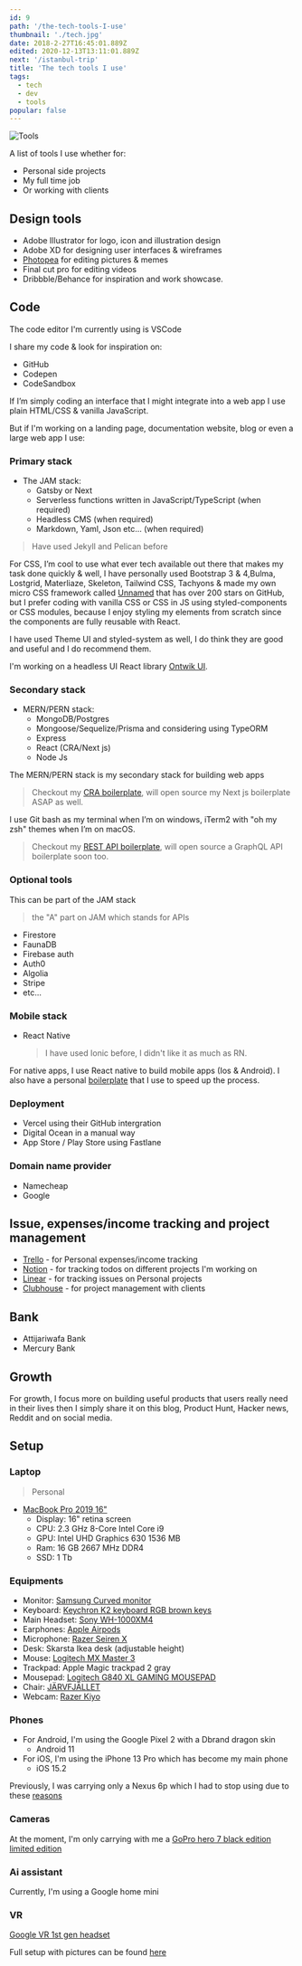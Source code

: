 ```yaml
---
id: 9
path: '/the-tech-tools-I-use'
thumbnail: './tech.jpg'
date: 2018-2-27T16:45:01.889Z
edited: 2020-12-13T13:11:01.889Z
next: '/istanbul-trip'
title: 'The tech tools I use'
tags:
  - tech
  - dev
  - tools
popular: false
---
```


![Tools](tech.jpg)

A list of tools I use whether for:

- Personal side projects
- My full time job
- Or working with clients

## Design tools

- Adobe Illustrator for logo, icon and illustration design
- Adobe XD for designing user interfaces & wireframes
- [Photopea](https://www.photopea.com/?ref=smakosh.com) for editing pictures & memes
- Final cut pro for editing videos
- Dribbble/Behance for inspiration and work showcase.

## Code

The code editor I'm currently using is VSCode

I share my code & look for inspiration on:

- GitHub
- Codepen
- CodeSandbox

If I’m simply coding an interface that I might integrate into a web app I use plain HTML/CSS & vanilla JavaScript.

But if I'm working on a landing page, documentation website, blog or even a large web app I use:

### Primary stack

- The JAM stack:
  - Gatsby or Next
  - Serverless functions written in JavaScript/TypeScript (when required)
  - Headless CMS (when required)
  - Markdown, Yaml, Json etc... (when required)

> Have used Jekyll and Pelican before

For CSS, I’m cool to use what ever tech available out there that makes my task done quickly & well, I have personally used Bootstrap 3 & 4,Bulma, Lostgrid, Materliaze, Skeleton, Tailwind CSS, Tachyons & made my own micro CSS framework called [Unnamed](https://unnamed.smakosh.com/) that has over 200 stars on GitHub, but I prefer coding with vanilla CSS or CSS in JS using styled-components or CSS modules, because I enjoy styling my elements from scratch since the components are fully reusable with React.

I have used Theme UI and styled-system as well, I do think they are good and useful and I do recommend them.

I'm working on a headless UI React library [Ontwik UI](https://github.com/Ontwik-Dev/ontwik-ui).

### Secondary stack

- MERN/PERN stack:
  - MongoDB/Postgres
  - Mongoose/Sequelize/Prisma and considering using TypeORM
  - Express
  - React (CRA/Next js)
  - Node Js

The MERN/PERN stack is my secondary stack for building web apps

> Checkout my [CRA boilerplate](https://github.com/smakosh/CRA-boilerplate), will open source my Next js boilerplate ASAP as well.

I use Git bash as my terminal when I’m on windows, iTerm2 with "oh my zsh" themes when I’m on macOS.

> Checkout my [REST API boilerplate](https://github.com/smakosh/rest-api-boilerplate-v2), will open source a GraphQL API boilerplate soon too.

### Optional tools

This can be part of the JAM stack

> the "A" part on JAM which stands for APIs

- Firestore
- FaunaDB
- Firebase auth
- Auth0
- Algolia
- Stripe
- etc...

### Mobile stack

- React Native
  > I have used Ionic before, I didn't like it as much as RN.

For native apps, I use React native to build mobile apps (Ios & Android). I also have a personal [boilerplate](https://github.com/smakosh/RN-personal-boilerplate) that I use to speed up the process.

### Deployment

- Vercel using their GitHub intergration
- Digital Ocean in a manual way
- App Store / Play Store using Fastlane

### Domain name provider

- Namecheap
- Google

## Issue, expenses/income tracking and project management

- [Trello](https://trello.com/?utm_source=smakosh.com) - for Personal expenses/income tracking
- [Notion](https://notion.so/?utm_source=smakosh.com) - for tracking todos on different projects I'm working on
- [Linear](https://linear.app/?utm_source=smakosh.com) - for tracking issues on Personal projects
- [Clubhouse](https://clubhouse.io?utm_source=smakosh.com) - for project management with clients

## Bank

- Attijariwafa Bank
- Mercury Bank

## Growth

For growth, I focus more on building useful products that users really need in their lives then I simply share it on this blog, Product Hunt, Hacker news, Reddit and on social media.

## Setup

### Laptop

> Personal

- [MacBook Pro 2019 16"](https://amzn.to/3gMSwxw)
  - Display: 16" retina screen
  - CPU: 2.3 GHz 8-Core Intel Core i9
  - GPU: Intel UHD Graphics 630 1536 MB
  - Ram: 16 GB 2667 MHz DDR4
  - SSD: 1 Tb

### Equipments

- Monitor: [Samsung Curved monitor](https://amzn.to/3moe30J)
- Keyboard: [Keychron K2 keyboard RGB brown keys](https://amzn.to/3ngeUBJ)
- Main Headset: [Sony WH-1000XM4](https://amzn.to/3mhv2kY)
- Earphones: [Apple Airpods](https://amzn.to/2WbyNxV)
- Microphone: [Razer Seiren X](https://amzn.to/38jk1dj)
- Desk: Skarsta Ikea desk (adjustable height)
- Mouse: [Logitech MX Master 3](https://www.logitech.com/en-us/products/mice/mx-master-3.html)
- Trackpad: Apple Magic trackpad 2 gray
- Mousepad: [Logitech G840 XL GAMING MOUSEPAD](https://amzn.to/349KdGQ)
- Chair: [JÄRVFJÄLLET](https://amzn.to/3a8dRjx)
- Webcam: [Razer Kiyo](https://amzn.to/3nf0otS)

### Phones

- For Android, I'm using the Google Pixel 2 with a Dbrand dragon skin
  - Android 11
- For iOS, I'm using the iPhone 13 Pro which has become my main phone
  - iOS 15.2

Previously, I was carrying only a Nexus 6p which I had to stop using due to these [reasons](/pixel-2-review-and-why-Nexus-6p-is-a-bad-choice)

### Cameras

At the moment, I'm only carrying with me a [GoPro hero 7 black edition limited edition](https://amzn.to/2WdROzU)

### Ai assistant

Currently, I'm using a Google home mini

### VR

[Google VR 1st gen headset](https://amzn.to/3nhQK9R)

Full setup with pictures can be found [here](https://docs.google.com/document/d/1falYEEHhJxq4HIXwOPoc4lk0AYsfHY4U6ZCcY4Srs8g/edit?usp=sharing)
